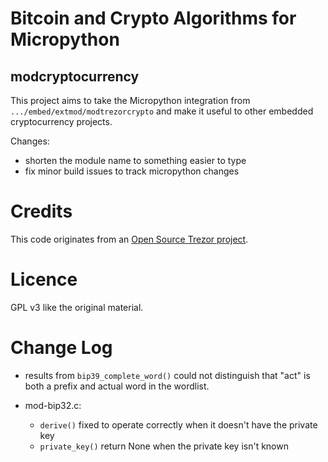 # Bitcoin and Crypto Algorithms for Micropython

## modcryptocurrency

This project aims to take the Micropython integration from
`.../embed/extmod/modtrezorcrypto`
and make it useful to other embedded cryptocurrency projects.

Changes:

- shorten the module name to something easier to type
- fix minor build issues to track micropython changes

# Credits

This code originates from an [Open Source Trezor project](https://github.com/trezor/trezor-core/tree/master/embed/extmod/modtrezorcrypto).

# Licence

GPL v3 like the original material.


# Change Log

- results from `bip39_complete_word()` could not distinguish that "act" is both
  a prefix and actual word in the wordlist.

- mod-bip32.c:
    - `derive()` fixed to operate correctly when it doesn't have the private key
    - `private_key()` return None when the private key isn't known

